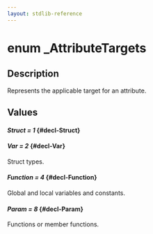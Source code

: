 ```yaml
---
layout: stdlib-reference
---
```


# enum _AttributeTargets

## Description

Represents the applicable target for an attribute.


## Values 

#### _Struct = 1_ {#decl-Struct}
#### _Var = 2_ {#decl-Var}
Struct types.

#### _Function = 4_ {#decl-Function}
Global and local variables and constants.

#### _Param = 8_ {#decl-Param}
Functions or member functions.

